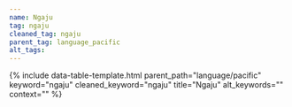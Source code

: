 ```yaml
---
name: Ngaju
tag: ngaju
cleaned_tag: ngaju
parent_tag: language_pacific
alt_tags: 
---
```


{% include data-table-template.html 
  parent_path="language/pacific" 
  keyword="ngaju" 
  cleaned_keyword="ngaju" 
  title="Ngaju"
  alt_keywords=""
  context=""
%}

